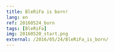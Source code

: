 ```yaml
---
title: BleRiFa is born!
lang: en
ref: 20160524_born
tags: [BleRiFa]
img: 20160520_start.png
external: /2016/05/24/BleRiFa_is_born/
---
```

